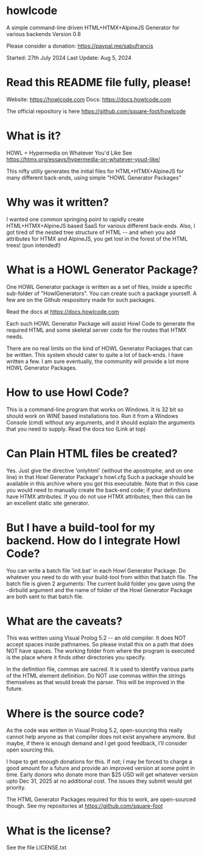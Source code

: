 # howlcode
A simple command-line driven HTML+HTMX+AlpineJS Generator for various backends
Version 0.8

Please consider a donation: https://paypal.me/sabufrancis

Started: 27th July 2024
Last Update: Aug 5, 2024

Read this README file fully, please!
====================================

Website: https://howlcode.com Docs: https://docs.howlcode.com

The official repository is here https://github.com/square-foot/howlcode

What is it?
===========
HOWL = Hypermedia on Whatever You'd Like 
See https://htmx.org/essays/hypermedia-on-whatever-youd-like/ 

This nifty utiliy generates the initial files for HTML+HTMX+AlpineJS for 
many different back-ends, using simple "HOWL Generator Packages" 


Why was it written?
==================
I wanted one common springing point to rapidly create HTML+HTMX+AlpineJS 
based SaaS for various different back-ends. Also, I got tired of the nested 
tree structure of HTML -- and when you add attributes for HTMX and AlpineJS, 
you get lost in the forest of the HTML trees! (pun intended!)


What is a HOWL Generator Package?
=================================
One HOWL Generator package is written as a set of files, inside a specific sub-folder 
of "HowlGenerators". You can create such a package yourself. A few are on the 
Github respository made for such packages.

Read the docs at https://docs.howlcode.com 

Each such HOWL Generator Package will assist Howl Code to generate the required HTML and 
some skeletal server code for the routes that HTMX needs. 

There are no real limits on the kind of HOWL Generator Packages that can be written.
This system should cater to quite a lot of back-ends. I have written a few. 
I am sure eventually, the community will provide a lot more HOWL Generator Packages.

How to use Howl Code?
====================
This is a command-line program that works on Windows. It is 32 bit so should work on WINE 
based installations too. Run it from a Windows Console (cmd) without any arguments, and 
it should explain the arguments that you need to supply. Read the docs too (Link at top)

Can Plain HTML files be created?
================================
Yes. Just give the directive 'onlyhtml' (without the apostrophe, and on one line) 
in that Howl Generator Package's howl.cfg  Such a package should be available in this 
archive where you got this executable. Note that in this case you would need to 
manually create the back-end code; if your definitions have HTMX attributes. If you 
do not use HTMX attributes; then this can be an excellent static site generator. 

But I have a build-tool for my backend. How do I integrate Howl Code?
=====================================================================
You can write a batch file 'init.bat' in each Howl Generator Package. Do whatever 
you need to do with your build-tool from within that batch file. The batch file 
is given 2 arguments: The current build folder you gave using the -dirbuild argument 
and the name of folder of the Howl Generator Package are both sent to that batch file. 

What are the caveats?
=====================
This was written using Visual Prolog 5.2 -- an old compiler. It does NOT accept 
spaces inside pathnames. So please install this on a path that does NOT have spaces.
The working folder from where the program is executed is the place where it 
finds other directories you specify.

In the definition file, commas are sacred. It is used to identify various parts 
of the HTML element definition. Do NOT use commas within the strings themselves
as that would break the parser. This will be improved in the future.

Where is the source code?
=========================
As the code was written in Visual Prolog 5.2, open-sourcing this really cannot help 
anyone as that compiler does not exist anywhere anymore. But maybe, if there is 
enough demand and I get good feedback, I'll consider open sourcing this. 

I hope to get enough donations for this. If not; I may be forced to charge a good 
amount for a future and provide an improved version at some point in time. 
Early donors who donate more than $25 USD will get whatever version upto 
Dec 31, 2025 at no additional cost. The issues they submit would get priority.

The HTML Generator Packages required for this to work, are open-sourced though. 
See my repositories at https://github.com/square-foot

What is the license?
====================
See the file LICENSE.txt 

